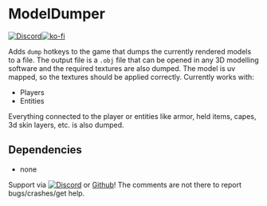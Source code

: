 # ModelDumper

[![Discord](https://tr7zw.dev/curse/Discord-long.png)](https://discord.gg/2wKH8yeThf)[![ko-fi](https://ko-fi.com/img/githubbutton_sm.svg)](https://ko-fi.com/O5O7ACGRH)

Adds `dump` hotkeys to the game that dumps the currently rendered models to a file.
The output file is a `.obj` file that can be opened in any 3D modelling software and the required textures are also dumped. The model is uv mapped, so the textures should be applied correctly.
Currently works with:

- Players
- Entities

Everything connected to the player or entities like armor, held items, capes, 3d skin layers, etc. is also dumped.

## Dependencies

- none

Support via [![Discord](https://tr7zw.dev/curse/Discord.png)](https://discord.gg/2wKH8yeThf) or [Github](https://github.com/tr7zw/modeldumper)! The comments are not there to report bugs/crashes/get help.
